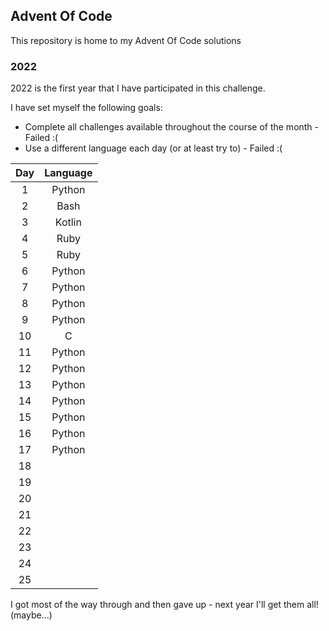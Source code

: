 ## Advent Of Code

This repository is home to my Advent Of Code solutions

### 2022

2022 is the first year that I have participated in this challenge.

I have set myself the following goals:
- Complete all challenges available throughout the course of the month - Failed :(
- Use a different language each day (or at least try to) - Failed :(

| Day | Language |
| :-: | :-: |
| 1 | Python |
| 2 | Bash |
| 3 | Kotlin |
| 4 | Ruby |
| 5 | Ruby |
| 6 | Python |
| 7 | Python |
| 8 | Python |
| 9 | Python |
| 10 | C |
| 11 | Python |
| 12 | Python |
| 13 | Python |
| 14 | Python |
| 15 | Python |
| 16 | Python |
| 17 | Python |
| 18 |  |
| 19 |  |
| 20 |  |
| 21 |  |
| 22 |  |
| 23 |  |
| 24 |  |
| 25 |  |

I got most of the way through and then gave up - next year I'll get them all! (maybe...)
